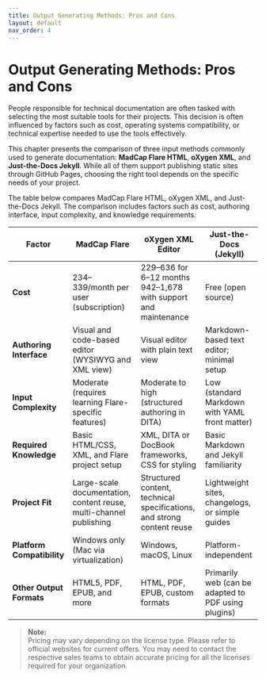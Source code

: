 ```yaml
---
title: Output Generating Methods: Pros and Cons
layout: default
nav_order: 4
---
```


# Output Generating Methods: Pros and Cons

People responsible for technical documentation are often tasked with selecting the most suitable tools for their projects. This decision is often influenced by factors such as cost, operating systems compatibility, or technical expertise needed to use the tools effectively.

This chapter presents the comparison of three input methods commonly used to generate documentation: **MadCap Flare HTML**, **oXygen XML**, and **Just-the-Docs Jekyll**. While all of them support publishing static sites through GitHub Pages, choosing the right tool depends on the specific needs of your project.

The table below compares MadCap Flare HTML, oXygen XML, and Just-the-Docs Jekyll. The comparison includes factors such as cost, authoring interface, input complexity, and knowledge requirements.

| Factor | MadCap Flare | oXygen XML Editor | Just-the-Docs (Jekyll) |
| -------| ------------ | ----------------- | ----------------------- |
| **Cost** | $234–$339/month per user (subscription) | $229–$636 for 6–12 months <br> $942–$1,678 with support and maintenance | Free (open source)                      |
| **Authoring Interface** | Visual and code-based editor (WYSIWYG and XML view) | Visual editor with plain text view | Markdown-based text editor; minimal setup |
| **Input Complexity** | Moderate (requires learning Flare-specific features) | Moderate to high (structured authoring in DITA) | Low (standard Markdown with YAML front matter) |
| **Required Knowledge** | Basic HTML/CSS, XML, and Flare project setup | XML, DITA or DocBook frameworks, CSS for styling | Basic Markdown and Jekyll familiarity   |
| **Project Fit** | Large-scale documentation, content reuse, multi-channel publishing | Structured content, technical specifications, and strong content reuse | Lightweight sites, changelogs, or simple guides |
| **Platform Compatibility** | Windows only (Mac via virtualization) | Windows, macOS, Linux | Platform-independent |
| **Other Output Formats** | HTML5, PDF, EPUB, and more | HTML, PDF, EPUB, custom formats | Primarily web (can be adapted to PDF using plugins) |

> **Note:**  
> Pricing may vary depending on the license type. Please refer to official websites for current offers. You may need to contact the respective sales teams to obtain accurate pricing for all the licenses required for your organization.
